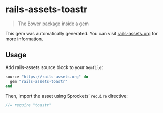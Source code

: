 # rails-assets-toastr

> The Bower package inside a gem

This gem was automatically generated. You can visit [rails-assets.org](https://rails-assets.org) for more information.

## Usage

Add rails-assets source block to your `Gemfile`:

```ruby
source "https://rails-assets.org" do
  gem "rails-assets-toastr"
end

```

Then, import the asset using Sprockets’ `require` directive:

```js
//= require "toastr"
```
